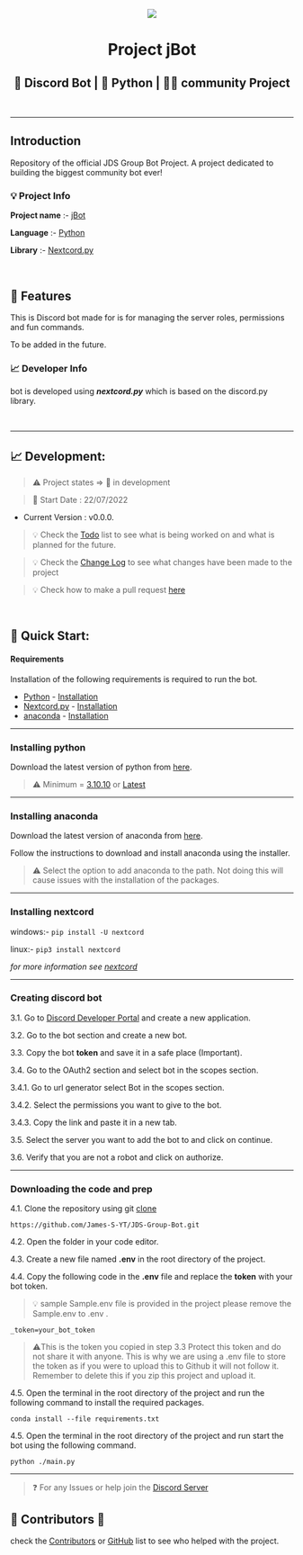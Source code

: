<p align = "center">
<img src="https://th.bing.com/th/id/R.4ff060e44afc171e9622fbe589c2c09e?rik=YwcXp7UTyI%2fdxw&riu=http%3a%2f%2fdiscordapp.com%2fassets%2f4ff060e44afc171e9622fbe589c2c09e.png&ehk=cvgEN591owaUrY1KUtNattZ0%2bCIeQkSZ2HaoNFVu6Os%3d&risl=&pid=ImgRaw&r=0" align = "center">
<h1 align = "center">Project jBot</h1>
<h2 align = "center">🤖 Discord Bot | 🐍 Python | 🤝🏻 community Project</h2>
</p>

<br>

---

## **Introduction**

Repository of the official JDS Group Bot Project. A project dedicated to building the biggest community bot ever!

### 💡 Project Info

**Project name** :- [jBot](https://github.com/James-S-YT/JDS-Group-Bot)

**Language** :- [Python](https://www.python.org/)

**Library** :- [Nextcord.py](https://docs.nextcord.dev/en/stable/)

<br>

## 🚀 Features

This is Discord bot made for is for managing the server roles, permissions and fun commands.

To be added in the future.
### 📈 Developer Info
bot is developed using **_nextcord.py_** which is based on the discord.py library.


<br>

---

## 📈 **Development**:

> ⚠️ Project states => 🚩 in development

> 📅 Start Date : 22/07/2022

-   Current Version : v0.0.0.

> 💡 Check the [Todo](./docs/todo.md) list to see what is being worked on and what is planned for the future.

> 💡 Check the [Change Log](./docs/changelog.md) to see what changes have been made to the project

> 💡 Check how to make a pull request [here](./docs/pull_request.md)
<br>

## 💨 **Quick Start**:

#### **Requirements**

Installation of the following requirements is required to run the bot.

- [Python](https://www.python.org/) - [Installation](###Installing-python)
- [Nextcord.py](https://docs.nextcord.dev/en/stable/intro.html) - [Installation](###Installing-nextcord)
- [anaconda](https://www.anaconda.com/) - [Installation](###Installing-anaconda)
---
### Installing python
Download the latest version of python from [here](https://www.python.org/downloads/).
> ⚠️ Minimum = [3.10.10](https://www.python.org/downloads/release/python-31010/) or [Latest](https://www.python.org/downloads/)

---
### Installing anaconda
Download the latest version of anaconda from [here](https://www.anaconda.com/products/individual). 

Follow the instructions to download and install anaconda using the installer.
> ⚠️ Select the option to add anaconda to the path. Not doing this will cause issues with the installation of the packages.


---
### Installing nextcord
windows:- `pip install -U nextcord`

linux:- `pip3 install nextcord`

_for more information see [nextcord](https://docs.nextcord.dev/en/stable/intro.html)_
 
---

### Creating discord bot
3.1. Go to [Discord Developer Portal](https://discord.com/developers/applications) and create a new application.

3.2. Go to the bot section and create a new bot.

3.3. Copy the bot **token** and save it in a safe place (Important).

3.4. Go to the OAuth2 section and select bot in the scopes section.

3.4.1. Go to url generator select Bot in the scopes section.

3.4.2. Select the permissions you want to give to the bot.

3.4.3. Copy the link and paste it in a new tab.

3.5. Select the server you want to add the bot to and click on continue.

3.6. Verify that you are not a robot and click on authorize.

--- 

### Downloading the code and prep

4.1. Clone the repository using git [clone](https://github.com/James-S-YT/JDS-Group-Bot.git)
``` 
https://github.com/James-S-YT/JDS-Group-Bot.git
```
4.2. Open the folder in your code editor.

4.3. Create a new file named **.env** in the root directory of the project.

4.4. Copy the following code in the **.env** file and replace the **token** with your bot token.

>💡 sample Sample.env file is provided in the project please remove the Sample.env to .env .
```
_token=your_bot_token
```
> ⚠️This is the token you copied in step 3.3 Protect this token and do not share it with anyone. This is why we are using a .env file to store the token as if you were to upload this to Github it will not follow it. Remember to delete this if you zip this project and upload it.

4.5. Open the terminal in the root directory of the project and run the following command to install the required packages.

```
conda install --file requirements.txt
```

4.5. Open the terminal in the root directory of the project and run start the bot using the following command.

``` 
python ./main.py
```

---
> ❓  For any Issues or help join the [Discord Server](https://discord.gg/gTtrEEzbwh)

## 💖 Contributors 💖

check the [Contributors](./docs/contributors.md) or [GitHub](https://github.com/James-S-YT/JDS-Group-Bot/graphs/contributors) list to see who helped with the project.

